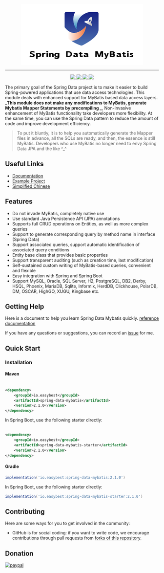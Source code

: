 <p align="center">
    <a href="https://github.com/easybest/spring-data-mybatis">
        <img src="https://raw.githubusercontent.com/easybest/spring-data-mybatis/dameng/logo.png"/>
    </a>
</p>

----

<p align="center">
    <a href="https://github.com/easybest/spring-data-mybatis/actions/workflows/github-actions-ci.yml" title="Build">
        <img src="https://github.com/easybest/spring-data-mybatis/actions/workflows/github-actions-ci.yml/badge.svg"/>
    </a>
    <a href="https://maven-badges.herokuapp.com/maven-central/io.easybest/spring-data-mybatis" title="Maven Central">
        <img src="https://maven-badges.herokuapp.com/maven-central/io.easybest/spring-data-mybatis/badge.svg"/>
    </a>
    <a href="https://github.com/hatunet/spring-data-mybatis/blob/main/LICENSE" title="License: Apache 2.0">
        <img src="https://img.shields.io/badge/license-Apache_2.0-brightgreen.svg"/>
    </a>
    <a href="https://gitter.im/spring-data-mybatis" title="Gitter chat">
        <img src="https://badges.gitter.im/gitterHQ/gitter.png"/>
    </a>
</p>

The primary goal of the Spring Data project is to make it easier to build Spring-powered applications that use data
access technologies.
This module deals with enhanced support for MyBatis based data access layers.
**_This module does not make any modifications to MyBatis, generate Mybatis Mapper Statements by precompiling _**,
Non-invasive enhancement of MyBatis functionality take developers more flexibility.
At the same time, you can use the Spring Data pattern to reduce the amount of code and improve development efficiency.

> To put it bluntly, it is to help you automatically generate the Mapper files in advance, all the SQLs are ready, and
> then, the essence is still MyBatis. Developers who use MyBatis no longer need to envy Spring Data JPA and the like ^_^

## Useful Links

* [Documentation](https://sdm.easybest.io)
* [Example Project](https://github.com/easybest/spring-data-mybatis-samples)
* [Simplified Chinese](README_zh.md)

## Features ##

* Do not invade MyBatis, completely native use
* Use standard Java Persistence API (JPA) annotations
* Supports full CRUD operations on Entities, as well as more complex queries
* Support to generate corresponding query by method name in interface (Spring Data)
* Support associated queries, support automatic identification of associated query conditions
* Entity base class that provides basic properties
* Support transparent auditing (such as creation time, last modification)
* Self-sustained custom writing of MyBatis-based queries, convenient and flexible
* Easy integration with Spring and Spring Boot
* Support MySQL, Oracle, SQL Server, H2, PostgreSQL, DB2, Derby, HSQL, Phoenix, MariaDB, Sqlite, Informix, HerdDB,
  Clickhouse, PolarDB, DM, OSCAR, HighGO, XUGU, Kingbase etc.

## Getting Help ##

Here is a document to help you learn Spring Data Mybatis quickly. [reference documentation](https://sdm.easybest.io)

If you have any questions or suggestions, you can record
an [issue](https://github.com/easybest/spring-data-mybatis/issues) for me.

## Quick Start ##

### Installation

#### Maven

```xml

<dependency>
    <groupId>io.easybest</groupId>
    <artifactId>spring-data-mybatis</artifactId>
    <version>2.1.0</version>
</dependency>
```

In Spring Boot, use the following starter directly:

```xml

<dependency>
    <groupId>io.easybest</groupId>
    <artifactId>spring-data-mybatis-starter</artifactId>
    <version>2.1.0</version>
</dependency>
```

#### Gradle

```groovy
implementation('io.easybest:spring-data-mybatis:2.1.0')
```

In Spring Boot, use the following starter directly:

```groovy
implementation('io.easybest:spring-data-mybatis-starter:2.1.0')
```

## Contributing

Here are some ways for you to get involved in the community:

* GitHub is for social coding: if you want to write code, we encourage contributions through pull requests
  from [forks of this repository](https://help.github.com/forking/).

## Donation

[![paypal](https://www.paypal.com/en_US/i/btn/x-click-butcc-donate.gif)](https://www.paypal.com/cgi-bin/webscr?cmd=_s-xclick&hosted_button_id=W7PLNCBK5K8JS)

